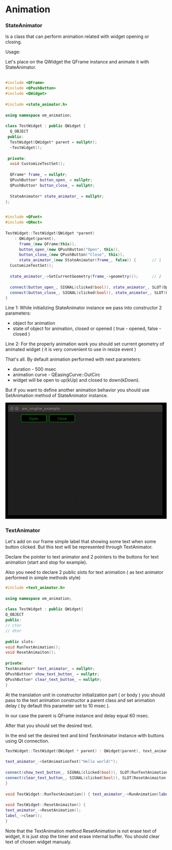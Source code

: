 # Animation

### StateAnimator

Is a class that can perform animation related with widget opening or closing. 

Usage:

Let's place on the QWidget the QFrame instance and animate it with StateAnimator.

```C++

#include <QFrame>
#include <QPushButton>
#include <QWidget>

#include <state_animator.h>

using namespace om_animation;

class TestWidget : public QWidget {
  Q_OBJECT
 public:
  TestWidget(QWidget* parent = nullptr);
  ~TestWidget();

 private:
  void CustomizeTestSet();

  QFrame* frame_ = nullptr;
  QPushButton* button_open_ = nullptr;
  QPushButton* button_close_ = nullptr;

  StateAnimator* state_animator_ = nullptr;
};

```

```C++

#include <QFont>
#include <QRect>

TestWidget::TestWidget(QWidget *parent)
    : QWidget(parent),
      frame_(new QFrame(this)),
      button_open_(new QPushButton("Open", this)),
      button_close_(new QPushButton("Close", this)),
      state_animator_(new StateAnimator(frame_, false)) {		// 1
  CustomizeTestSet();

  state_animator_->SetCurrentGeometry(frame_->geometry());		// 2

  connect(button_open_, SIGNAL(clicked(bool)), state_animator_, SLOT(Open()));
  connect(button_close_, SIGNAL(clicked(bool)), state_animator_, SLOT(Close()));
}

```

Line 1: While initializing StateAnimator instance we pass into constructor 2 parameters:

- object for animation
- state of object for animation, closed or opened ( true - opened, false - closed )

Line 2: For the properly animation work you should set current geometry of animated widget ( it is very convenient to use in resize event )

That's all. By default animation performed with next parameters:

- duration - 500 msec
- animation curve - QEasingCurve::OutCirc
- widget will be open to up(kUp) and closed to down(kDown).

But if you want to define another animation behavior you should use SetAnimation method of StateAnimator instance.

<img src='https://github.com/OrdinaryMind/om_engine/blob/om_engine_v_1_0/examples/animation_state_example.gif'>

### TextAnimator

Let's add on our frame simple label that showing some text when some button clicked. But this text will be represented through TextAnimator.

Declare the pointer to text animator and 2 pointers to the buttons for text animation (start and stop for example).

Also you need to declare 2 public slots for text animation ( as text animator performed in simple methods style)

```C++
#include <text_animator.h>

using namespace om_animation;

class TestWidget : public QWidget{
Q_OBJECT
public:
// ctor
// dtor

public slots:
void RunTextAnimation();
void ResetAnimaiton();

private:
TextAnimator* text_animator_ = nullptr;
QPushButton* show_text_button_ = nullptr;
QPushButton* clear_text_button_ = nullptr;
}
```

At the translation unit in constructor initialization part ( or body ) you should pass to the text animation constructor a parent class and set animation delay ( by default this parameter set to 10 msec ).

In our case the parent is QFrame instance and delay equal 60 msec.

After that you should set the desired text.

In the end set the desired text and bind TextAnimator instance with buttons using Qt connection.


```C++
TestWidget::TestWidget(QWidget * parent) : QWidget(parent), text_animator(new TextAnimator(frame_, 60)) {

text_animator_->SetAnimationText("Hello world!");

connect(show_text_button_, SIGNAL(clicked(bool)), SLOT(RunTextAnimation()));
connect(clear_text_button_, SIGNAL(clicked(bool)), SLOT(ResetAnimaiton()));
}

void TestWidget::RunTextAnimation() { text_animator_->RunAnimation(label_); }

void TestWidget::ResetAnimaiton() {
text_animator_->ResetAnimation();
label_->clear();
}
```

Note that the TextAnimation method ResetAnimation is not erase text of widget, it is just stop the timer and erase internal buffer. You should clear text of chosen widget manualy.

<img srd='https://github.com/OrdinaryMind/om_engine/blob/om_engine_v_1_0/examples/text_animator_example.gif'>

